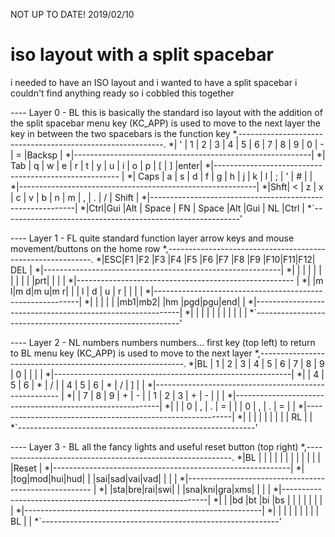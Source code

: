 NOT UP TO DATE! 2019/02/10

# iso layout with a split spacebar

i needed to have an ISO layout
and i wanted to have a split spacebar
i couldn't find anything ready so i cobbled this together



---- Layer 0 - BL
this is basically the standard iso layout with the addition of the split spacebar
menu key (KC_APP) is used to move to the next layer
the key in between the two spacebars is the function key
 *,-----------------------------------------------------------.
 *| ' | 1 | 2 | 3 | 4 | 5 | 6 | 7 | 8 | 9 | 0 | - | = |Backsp |
 *|-----------------------------------------------------------|
 *| Tab | q | w | e | r | t | y | u | i | o | p | [ | ] |enter|
 *|------------------------------------------------------     |
 *| Caps  | a | s | d | f | g | h | j | k | l | ; | ' | # |   |
 *|-----------------------------------------------------------|
 *|Shft| < | z | x | c | v | b | n | m | , | . | / |  Shift   |
 *|-----------------------------------------------------------|
 *|Ctrl|Gui |Alt | Space  | FN |  Space  |Alt |Gui | NL |Ctrl |
 *`-----------------------------------------------------------'

---- Layer 1 - FL
quite standard function layer
arrow keys and mouse movement/buttons on the home row 
 *,-----------------------------------------------------------.
 *|ESC|F1 |F2 |F3 |F4 |F5 |F6 |F7 |F8 |F9 |F10|F11|F12|  DEL  |
 *|-----------------------------------------------------------|
 *|     |   |   |   |   |   |   |   |   |   |prt|   |   |     |
 *|------------------------------------------------------     |
 *|       |m l|m d|m u|m r|   |   | l | d | u | r |   |   |   |
 *|-----------------------------------------------------------|
 *|    |   |   |   |   |mb1|mb2|   |hm |pgd|pgu|end|          |
 *|-----------------------------------------------------------|
 *|    |    |    |        |    |         |    |    |    |     |
 *`-----------------------------------------------------------'

---- Layer 2 - NL
numbers numbers numbers...
first key (top left) to return to BL
menu key (KC_APP) is used to move to the next layer
 *,-----------------------------------------------------------.
 *|BL | 1 | 2 | 3 | 4 | 5 | 6 | 7 | 8 | 9 | 0 |   |   |       |
 *|-----------------------------------------------------------|
 *|     | 4 | 5 | 6 | * | / |   | 4 | 5 | 6 | * | / | ] |     |
 *|------------------------------------------------------     |
 *|       | 7 | 8 | 9 | + | - |   | 1 | 2 | 3 | + | - |   |   |
 *|-----------------------------------------------------------|
 *|    |   | 0 | , | . | = |   |   | 0 | , | . | = |      |
 *|-----------------------------------------------------------|
 *|    |    |    |        |    |         |    |    | RL |     |
 *`-----------------------------------------------------------'
 
---- Layer 3 - BL
all the fancy lights
and useful reset button  (top right)
 *,-----------------------------------------------------------.
 *|BL |   |   |   |   |   |   |   |   |   |   |   |   |Reset  |
 *|-----------------------------------------------------------|
 *|     |tog|mod|hui|hud|   |   |sai|sad|vai|vad|   |   |     |
 *|------------------------------------------------------     |
 *|       |sta|bre|rai|swi|   |   |sna|kni|gra|xms|   |   |   |
 *|-----------------------------------------------------------|
 *|    |   |bd |bt |bi |bs |   |   |   |   |   |   |          |
 *|-----------------------------------------------------------|
 *|    |    |    |        |    |         |    |    | BL |     |
 *`-----------------------------------------------------------' 
